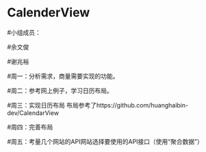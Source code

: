# CalenderView
#小组成员：

#余文俊

#谢兆裕

#周一：分析需求，商量需要实现的功能。

#周二：参考网上例子，学习日历布局。

#周三：实现日历布局
布局参考了https://github.com/huanghaibin-dev/CalendarView

#周四：完善布局

#周五：考量几个网站的API网站选择要使用的API接口（使用“聚合数据”）

